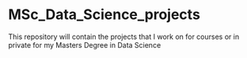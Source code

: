 # MSc_Data_Science_projects
This repository will contain the projects that I work on for courses or in private for my Masters Degree in Data Science
